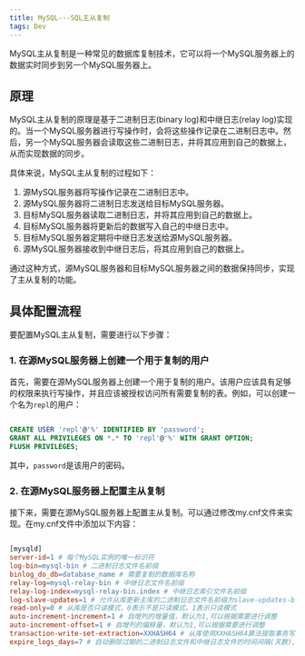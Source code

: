 ```yaml
---
title: MySQL---SQL主从复制
tags: Dev
---
```


MySQL主从复制是一种常见的数据库复制技术，它可以将一个MySQL服务器上的数据实时同步到另一个MySQL服务器上。

## 原理

MySQL主从复制的原理是基于二进制日志(binary log)和中继日志(relay log)实现的。当一个MySQL服务器进行写操作时，会将这些操作记录在二进制日志中。然后，另一个MySQL服务器会读取这些二进制日志，并将其应用到自己的数据上，从而实现数据的同步。

具体来说，MySQL主从复制的过程如下：

  1. 源MySQL服务器将写操作记录在二进制日志中。
  2. 源MySQL服务器将二进制日志发送给目标MySQL服务器。
  3. 目标MySQL服务器读取二进制日志，并将其应用到自己的数据上。
  4. 目标MySQL服务器将更新后的数据写入自己的中继日志中。
  5. 目标MySQL服务器定期将中继日志发送给源MySQL服务器。
  6. 源MySQL服务器接收到中继日志后，将其应用到自己的数据上。

通过这种方式，源MySQL服务器和目标MySQL服务器之间的数据保持同步，实现了主从复制的功能。

## 具体配置流程

要配置MySQL主从复制，需要进行以下步骤：

### 1. 在源MySQL服务器上创建一个用于复制的用户

首先，需要在源MySQL服务器上创建一个用于复制的用户。该用户应该具有足够的权限来执行写操作，并且应该被授权访问所有需要复制的表。例如，可以创建一个名为`repl`的用户：

```sql

CREATE USER 'repl'@'%' IDENTIFIED BY 'password';
GRANT ALL PRIVILEGES ON *.* TO 'repl'@'%' WITH GRANT OPTION;
FLUSH PRIVILEGES;


```

其中，`password`是该用户的密码。

### 2. 在源MySQL服务器上配置主从复制

接下来，需要在源MySQL服务器上配置主从复制。可以通过修改my.cnf文件来实现。在my.cnf文件中添加以下内容：

```makefile

[mysqld]
server-id=1 # 每个MySQL实例的唯一标识符
log-bin=mysql-bin # 二进制日志文件名前缀
binlog_do_db=database_name # 需要复制的数据库名称
relay-log=mysql-relay-bin # 中继日志文件名前缀
relay-log-index=mysql-relay-bin.index # 中继日志索引文件名前缀
log-slave-updates=1 # 允许从库更新主库的二进制日志文件名前缀为slave-updates-bin的二进制日志文件名前缀
read-only=0 # 从库是否只读模式，0表示不是只读模式，1表示只读模式
auto-increment-increment=1 # 自增列的增量值，默认为1,可以根据需要进行调整
auto-increment-offset=1 # 自增列的偏移量，默认为1,可以根据需要进行调整
transaction-write-set-extraction=XXHASH64 # 从库使用XXHASH64算法提取事务写集信息，可以提高性能和安全性，默认为NONE
expire_logs_days=7 # 自动删除过期的二进制日志文件和中继日志文件的时间间隔(天数),默认为0表示不自动删除过期的日志文件和中继日志文件，可以根据需要进行调整。
```
